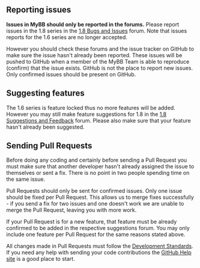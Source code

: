 ## Reporting issues

**Issues in MyBB should only be reported in the forums.** Please report issues in the 1.8 series in the [1.8 Bugs and Issues](http://community.mybb.com/forum-157.html) forum. Note that issues reports for the 1.6  series are no longer accepted.

However you should check these forums and the issue tracker on GitHub to make sure the issue hasn't already been reported. These issues will be pushed to GitHub when a member of the MyBB Team is able to reproduce (confirm) that the issue exists. GitHub is not the place to report new issues. Only confirmed issues should be present on GitHub.

## Suggesting features

The 1.6 series is feature locked thus no more features will be added. However you may still make feature suggestions for 1.8 in the [1.8 Suggestions and Feedback](http://community.mybb.com/forum-158.html) forum. Please also make sure that your feature hasn't already been suggested.

## Sending Pull Requests

Before doing any coding and certainly before sending a Pull Request you must make sure that another developer hasn't already assigned the issue to themselves or sent a fix. There is no point in two people spending time on the same issue.

Pull Requests should only be sent for confirmed issues. Only one issue should be fixed per Pull Request. This allows us to merge fixes successfully - if you send a fix for two issues and one doesn't work we are unable to merge the Pull Request, leaving you with more work.

If your Pull Request is for a new feature, that feature must be already confirmed to be added in the respective suggestions forum. You may only include one feature per Pull Request for the same reasons stated above.

All changes made in Pull Requests must follow the [Development Standards](http://docs.mybb.com/1.8/development/standards/).
If you need any help with sending your code contributions the [GitHub Help site](https://help.github.com) is a good place to start.
